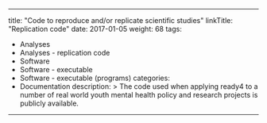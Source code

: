 
---
title: "Code to reproduce and/or replicate scientific studies"
linkTitle: "Replication code"
date: 2017-01-05
weight: 68
tags:
- Analyses
- Analyses - replication code
- Software
- Software - executable
- Software - executable (programs)
categories:
- Documentation
description: >
  The code used when applying ready4 to a number of real world youth mental health policy and research projects is publicly available.
---

